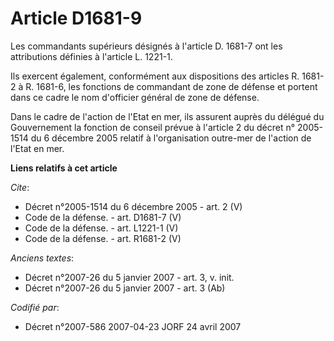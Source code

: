 # Article D1681-9

Les commandants supérieurs désignés à l'article D. 1681-7 ont les attributions définies à l'article L. 1221-1. 

Ils exercent également, conformément aux dispositions des articles R. 1681-2 à R. 1681-6, les fonctions de commandant de zone
de défense et portent dans ce cadre le nom d'officier général de zone de défense. 

Dans le cadre de l'action de l'Etat en mer, ils assurent auprès du délégué du Gouvernement la fonction de conseil prévue à
l'article 2 du décret n° 2005-1514 du 6 décembre 2005 relatif à l'organisation outre-mer de l'action de l'Etat en mer.

**Liens relatifs à cet article**

_Cite_:

  - Décret n°2005-1514 du 6 décembre 2005 - art. 2 (V)
  - Code de la défense. - art. D1681-7 (V)
  - Code de la défense. - art. L1221-1 (V)
  - Code de la défense. - art. R1681-2 (V)

_Anciens textes_:

  - Décret n°2007-26 du 5 janvier 2007 - art. 3, v. init.
  - Décret n°2007-26 du 5 janvier 2007 - art. 3 (Ab)

_Codifié par_:

  - Décret n°2007-586 2007-04-23 JORF 24 avril 2007
